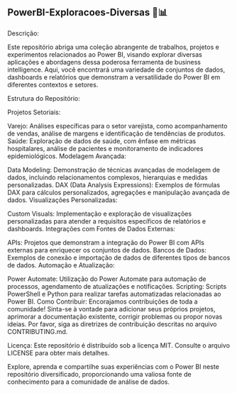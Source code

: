 ## PowerBI-Exploracoes-Diversas 🚀📊

Descrição:

Este repositório abriga uma coleção abrangente de trabalhos, projetos e experimentos relacionados ao Power BI, visando explorar diversas aplicações e abordagens dessa poderosa ferramenta de business intelligence. Aqui, você encontrará uma variedade de conjuntos de dados, dashboards e relatórios que demonstram a versatilidade do Power BI em diferentes contextos e setores.

Estrutura do Repositório:

Projetos Setoriais:

Varejo: Análises específicas para o setor varejista, como acompanhamento de vendas, análise de margens e identificação de tendências de produtos.
Saúde: Exploração de dados de saúde, com ênfase em métricas hospitalares, análise de pacientes e monitoramento de indicadores epidemiológicos.
Modelagem Avançada:

Data Modeling: Demonstração de técnicas avançadas de modelagem de dados, incluindo relacionamentos complexos, hierarquias e medidas personalizadas.
DAX (Data Analysis Expressions): Exemplos de fórmulas DAX para cálculos personalizados, agregações e manipulação avançada de dados.
Visualizações Personalizadas:

Custom Visuals: Implementação e exploração de visualizações personalizadas para atender a requisitos específicos de relatórios e dashboards.
Integrações com Fontes de Dados Externas:

APIs: Projetos que demonstram a integração do Power BI com APIs externas para enriquecer os conjuntos de dados.
Bancos de Dados: Exemplos de conexão e importação de dados de diferentes tipos de bancos de dados.
Automação e Atualização:

Power Automate: Utilização do Power Automate para automação de processos, agendamento de atualizações e notificações.
Scripting: Scripts PowerShell e Python para realizar tarefas automatizadas relacionadas ao Power BI.
Como Contribuir:
Encorajamos contribuições de toda a comunidade! Sinta-se à vontade para adicionar seus próprios projetos, aprimorar a documentação existente, corrigir problemas ou propor novas ideias. Por favor, siga as diretrizes de contribuição descritas no arquivo CONTRIBUTING.md.

Licença:
Este repositório é distribuído sob a licença MIT. Consulte o arquivo LICENSE para obter mais detalhes.

Explore, aprenda e compartilhe suas experiências com o Power BI neste repositório diversificado, proporcionando uma valiosa fonte de conhecimento para a comunidade de análise de dados.





